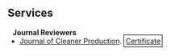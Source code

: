 ## Services

<h4 style="margin:0 10px 0;">Journal Reviewers</h4>

<ul style="margin:0 0 5px;">
  <li><a href="https://www.sciencedirect.com/journal/journal-of-cleaner-production"><autocolor>Journal of Cleaner Production</autocolor></a>. <a href="https://yanbingdai.github.io/assets/files/Certificate_JCLP_Recognised.pdf"><span style="border: 1px solid black; padding: 3px;">Certificate</span></a></li>
</ul>
